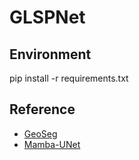 # GLSPNet

## Environment
pip install -r requirements.txt


## Reference
* [GeoSeg](https://github.com/WangLibo1995/GeoSeg)
* [Mamba-UNet](https://github.com/ziyangwang007/Mamba-UNet)
